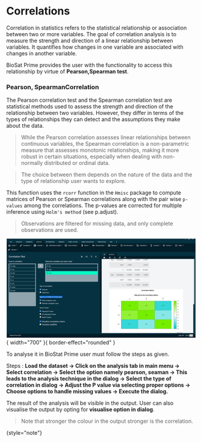 # Correlations

Correlation in statistics refers to the statistical relationship or association between two or more variables. The goal of correlation analysis is to measure the strength and direction of a linear relationship between variables. It quantifies how changes in one variable are associated with changes in another variable. 

BioSat Prime provides the user with the functionality to access this relationship by virtue of __Pearson,Spearman test__.

### Pearson, SpearmanCorrelation

The Pearson correlation test and the Spearman correlation test are statistical methods used to assess the strength and direction of the relationship between two variables. However, they differ in terms of the types of relationships they can detect and the assumptions they make about the data. 

>While the Pearson correlation assesses linear relationships between continuous variables, the Spearman correlation is a non-parametric measure that assesses monotonic relationships, making it more robust in certain situations, especially when dealing with non-normally distributed or ordinal data. 

>The choice between them depends on the nature of the data and the type of relationship user wants to explore.

This function uses the `rcorr` function in the `Hmisc` package to compute matrices of Pearson or Spearman correlations along with the pair wise `p-values` among the correlations. 
The p-values are corrected for multiple inference using `Holm's method` (see p.adjust). 

>Observations are filtered for missing data, and only complete observations are used.

![Pearson, SpearmanCorrelation](screenshots/Pearson,SpearmanCorrelation.png){ width="700" }{ border-effect="rounded" }

To analyse it in BioStat Prime user must follow the steps as given.

Steps
: __Load the dataset -> Click on the analysis tab in main menu -> Select correlation -> Select the option namely pearson, seaman -> This leads to the analysis technique in the dialog -> Select the type of correlation in dialog -> Adjust the P value via selecting proper options -> Choose options to handle missing values -> Execute the dialog.__

The result of the analysis will be visible in the output. User can also visualise the output by opting for __visualise option in dialog__. 

>Note that stronger the colour in the output stronger is the correlation.
>
{style="note"}